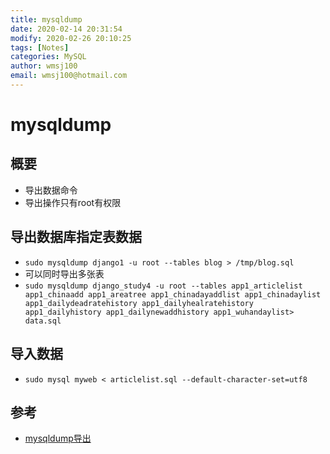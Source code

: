 ```yaml
---
title: mysqldump
date: 2020-02-14 20:31:54
modify: 2020-02-26 20:10:25 
tags: [Notes]
categories: MySQL
author: wmsj100
email: wmsj100@hotmail.com
---
```


# mysqldump

## 概要

- 导出数据命令
- 导出操作只有root有权限

## 导出数据库指定表数据

- `sudo mysqldump django1 -u root --tables blog > /tmp/blog.sql`
- 可以同时导出多张表
- `sudo mysqldump django_study4 -u root --tables app1_articlelist app1_chinaadd app1_areatree app1_chinadayaddlist app1_chinadaylist app1_dailydeadratehistory app1_dailyhealratehistory app1_dailyhistory app1_dailynewaddhistory app1_wuhandaylist> data.sql`

## 导入数据

- `sudo mysql myweb < articlelist.sql --default-character-set=utf8`

## 参考

- [mysqldump导出](https://www.cnblogs.com/linjiqin/p/11888943.html)
